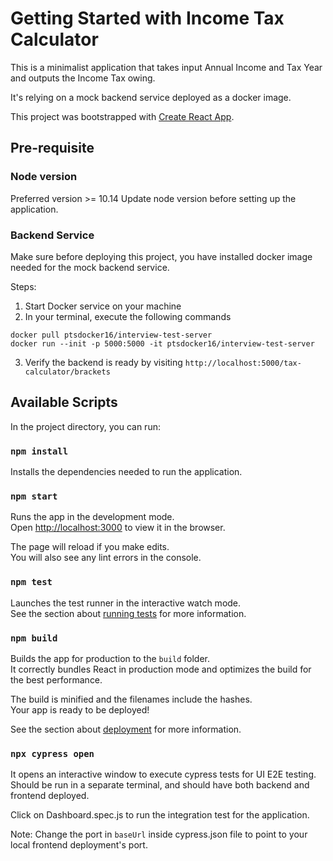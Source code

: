 # Getting Started with Income Tax Calculator

This is a minimalist application that takes input Annual Income and Tax Year and outputs the Income Tax owing.

It's relying on a mock backend service deployed as a docker image.

This project was bootstrapped with [Create React App](https://github.com/facebook/create-react-app).

## Pre-requisite

### Node version
Preferred version >= 10.14
Update node version before setting up the application.

### Backend Service
Make sure before deploying this project, you have installed docker image needed for the mock backend service. 

Steps:
1. Start Docker service on your machine
2. In your terminal, execute the following commands
```
docker pull ptsdocker16/interview-test-server
docker run --init -p 5000:5000 -it ptsdocker16/interview-test-server
```
3. Verify the backend is ready by visiting `http://localhost:5000/tax-calculator/brackets`

## Available Scripts

In the project directory, you can run:

### `npm install`

Installs the dependencies needed to run the application.

### `npm start`

Runs the app in the development mode.\
Open [http://localhost:3000](http://localhost:3000) to view it in the browser.

The page will reload if you make edits.\
You will also see any lint errors in the console.

### `npm test`

Launches the test runner in the interactive watch mode.\
See the section about [running tests](https://facebook.github.io/create-react-app/docs/running-tests) for more information.

### `npm build`

Builds the app for production to the `build` folder.\
It correctly bundles React in production mode and optimizes the build for the best performance.

The build is minified and the filenames include the hashes.\
Your app is ready to be deployed!

See the section about [deployment](https://facebook.github.io/create-react-app/docs/deployment) for more information.


### `npx cypress open`

It opens an interactive window to execute cypress tests for UI E2E testing.
Should be run in a separate terminal, and should have both backend and frontend deployed.

Click on Dashboard.spec.js to run the integration test for the application.

Note: Change the port in `baseUrl` inside cypress.json file to point to your local frontend deployment's port.
